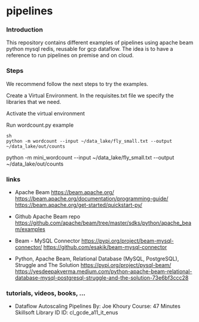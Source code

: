 # pipelines

### Introduction
This repository contains different examples of pipelines using apache beam python mysql redis, reusable for gcp dataflow. The idea is to have a reference to run pipelines on premise and on cloud.

### Steps
We recommend follow the next steps to try the examples.


Create a Virtual Environment. In the requisites.txt file we specify the libraries that we need.

Activate the virtual environment

Run  wordcount.py example

```
sh
python -m wordcount --input ~/data_lake/fly_small.txt --output ~/data_lake/out/counts
```
python -m mini_wordcount --input ~/data_lake/fly_small.txt --output ~/data_lake/out/counts





### links
* Apache Beam
https://beam.apache.org/
https://beam.apache.org/documentation/programming-guide/
https://beam.apache.org/get-started/quickstart-py/

* Github Apache Beam repo
https://github.com/apache/beam/tree/master/sdks/python/apache_beam/examples


* Beam - MySQL Connector
https://pypi.org/project/beam-mysql-connector/
https://github.com/esakik/beam-mysql-connector

* Python, Apache Beam, Relational Database (MySQL, PostgreSQL), Struggle and The Solution
https://pypi.org/project/pysql-beam/
https://yesdeepakverma.medium.com/python-apache-beam-relational-database-mysql-postgresql-struggle-and-the-solution-73e6bf3ccc28


### tutorials, videos, books, ...

* Dataflow Autoscaling Pipelines
By:  Joe Khoury
Course:  47 Minutes
Skillsoft
Library ID
ID: cl_gcde_a11_it_enus

